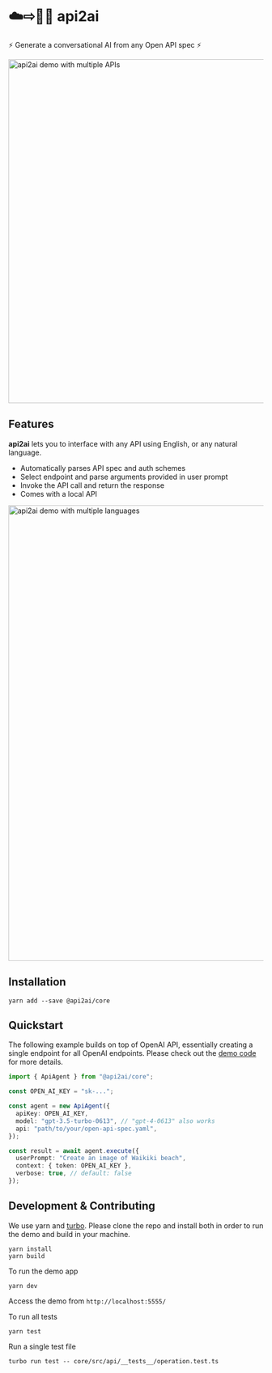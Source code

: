 # ☁️⇨🤖🧠 api2ai

⚡ Generate a conversational AI from any Open API spec ⚡

<img width="680" alt="api2ai demo with multiple APIs" src="https://github.com/mquan/api2ai/assets/138784/6719fdb2-6687-4768-a599-d61d7ab454a6">

## Features

**api2ai** lets you to interface with any API using English, or any natural language.

- Automatically parses API spec and auth schemes
- Select endpoint and parse arguments provided in user prompt
- Invoke the API call and return the response
- Comes with a local API

<img width="901" alt="api2ai demo with multiple languages" src="https://github.com/mquan/api2ai/assets/138784/aead4548-7d61-4ec6-8228-7c999e182cf0">

## Installation

`yarn add --save @api2ai/core`

## Quickstart

The following example builds on top of OpenAI API, essentially creating a single endpoint for all OpenAI endpoints. Please check out the [demo code](https://github.com/mquan/api2ai/blob/main/demo/pages/api/ai.ts) for more details.

```typescript
import { ApiAgent } from "@api2ai/core";

const OPEN_AI_KEY = "sk-...";

const agent = new ApiAgent({
  apiKey: OPEN_AI_KEY,
  model: "gpt-3.5-turbo-0613", // "gpt-4-0613" also works
  api: "path/to/your/open-api-spec.yaml",
});

const result = await agent.execute({
  userPrompt: "Create an image of Waikiki beach",
  context: { token: OPEN_AI_KEY },
  verbose: true, // default: false
});
```

## Development & Contributing

We use yarn and [turbo](https://turbo.build/). Please clone the repo and install both in order to run the demo and build in your machine.

```
yarn install
yarn build
```

To run the demo app

`yarn dev`

Access the demo from `http://localhost:5555/`

To run all tests

`yarn test`

Run a single test file

`turbo run test -- core/src/api/__tests__/operation.test.ts`
